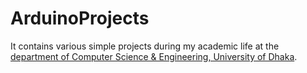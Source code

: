# ArduinoProjects

It contains various simple projects during my academic life at the [department of Computer Science & Engineering, University of Dhaka](http://www.cse.du.ac.bd/).
